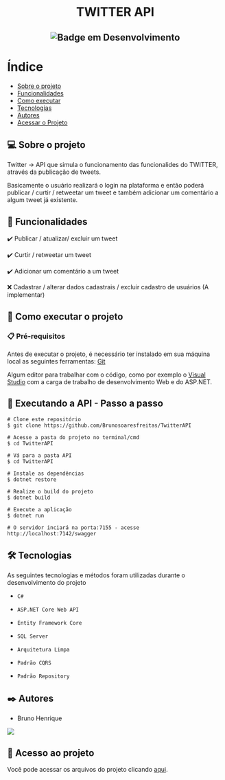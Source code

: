 # <h1 align="center"> TWITTER API </h1>

## <p align="center">![Badge em Desenvolvimento](https://img.shields.io/static/v1?label=STATUS&message=EM%20DESENVOLVIMENTO&color=red&style=for-the-badge)</p>

# Índice 

* [Sobre o projeto](#-sobre-o-projeto)
* [Funcionalidades](#-funcionalidades)
* [Como executar](#-como-executar-o-projeto)
* [Tecnologias](https://github.com/Brunosoaresfreitas/DevFreela/blob/main/README.md#%EF%B8%8F-tecnologias)
* [Autores](https://github.com/Brunosoaresfreitas/DevFreela/blob/main/README.md#%EF%B8%8F-autores)
* [Acessar o Projeto](#-acesso-ao-projeto)

## 💻 Sobre o projeto

Twitter -> API que simula o funcionamento das funcionalides do TWITTER, através da publicação de tweets.

Basicamente o usuário realizará o login na plataforma e então poderá publicar / curtir / retweetar um tweet e também adicionar um comentário a algum tweet já existente.

## 🎯 Funcionalidades

✔️ Publicar / atualizar/ excluir um tweet

✔️ Curtir / retweetar um tweet

✔️ Adicionar um comentário a um tweet

❌ Cadastrar / alterar dados cadastrais / excluir cadastro de usuários (A implementar)


## 🚀 Como executar o projeto

### 📋 Pré-requisitos

Antes de executar o projeto, é necessário ter instalado em sua máquina local as seguintes ferramentas: [Git](https://git-scm.com/)

Algum editor para trabalhar com o código, como por exemplo o [Visual Studio](https://visualstudio.microsoft.com/pt-br/) com a carga de trabalho de desenvolvimento Web e do ASP.NET.


## 🎲 Executando a API - Passo a passo

```
# Clone este repositório
$ git clone https://github.com/Brunosoaresfreitas/TwitterAPI

# Acesse a pasta do projeto no terminal/cmd
$ cd TwitterAPI

# Vá para a pasta API
$ cd TwitterAPI

# Instale as dependências
$ dotnet restore

# Realize o build do projeto
$ dotnet build

# Execute a aplicação 
$ dotnet run

# O servidor inciará na porta:7155 - acesse http://localhost:7142/swagger
```

## 🛠️ Tecnologias

As seguintes tecnologias e métodos foram utilizadas durante o desenvolvimento do projeto

- ``C#``

- ``ASP.NET Core Web API``

- ``Entity Framework Core``

- ``SQL Server``

- ``Arquitetura Limpa``

- ``Padrão CQRS``

- ``Padrão Repository``


## ✒️ Autores
- Bruno Henrique

<a href="https://www.linkedin.com/in/bruno-henrique-soares-de-freitas-32ab85243/" target="_blank"><img src="https://img.shields.io/badge/-LinkedIn-%230077B5?style=for-the-badge&logo=linkedin&logoColor=white" target="_blank"></a>   

## 📁 Acesso ao projeto
Você pode acessar os arquivos do projeto clicando [aqui](https://github.com/Brunosoaresfreitas/TwitterAPI).

